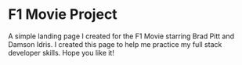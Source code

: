 # F1 Movie Project
A simple landing page I created for the F1 Movie starring Brad Pitt and Damson Idris. I created this page to help me practice my full stack developer skills. Hope you like it! 
